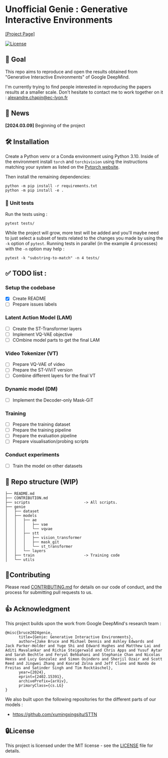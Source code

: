 # Unofficial Genie : Generative Interactive Environments
[[Project Page]]()

[![License](https://img.shields.io/badge/License-MIT-yellow)]([https://github.com/alexcbb/Genie-Generative-Interactive-Environments/LICENSE](https://github.com/alexcbb/Genie-Generative-Interactive-Environments/blob/main/LICENSE)) 

## 💪 Goal
This repo aims to reproduce and open the results obtained from "Generative Interactive Environments" of Google DeepMind.

I'm currently trying to find people interested in reproducing the papers results at a smaller scale.
Don't hesitate to contact me to work together on it : alexandre.chapin@ec-lyon.fr

## 📰 News
**[2024.03.09]** Beginning of the project

## 🛠️ Installation
Create a Python venv or a Conda environment using Python 3.10. Inside of the environment install `torch` and `torchivision` using the instructions matching your system as listed on the [Pytorch website](https://pytorch.org/).

Then install the remaining dependencies:
```
python -m pip install -r requirements.txt
python -m pip install -e .
```
### 🔎 Unit tests 
Run the tests using :
```
pytest tests/
```

While the project will grow, more test will be added and you'll maybe need to just select a subset of tests related to the changes you made by using the `-k` option of `pytest`. Running tests in parallel (in the example 4 processes) with the `-n` option may help :

```
pytest -k "substring-to-match" -n 4 tests/
```

## ✅ TODO list :
### Setup the codebase
- [x] Create README
- [ ] Prepare issues labels
### Latent Action Model (LAM)
- [ ] Create the ST-Transformer layers
- [ ] Implement VQ-VAE objective
- [ ] COmbine model parts to get the final LAM
### Video Tokenizer (VT)
- [ ] Prepare VQ-VAE of video
- [ ] Prepare the ST-ViViT version
- [ ] Combine different layers for the final VT
### Dynamic model (DM)
- [ ] Implement the Decoder-only Mask-GiT
### Training
- [ ] Prepare the training dataset
- [ ] Prepare the training pipeline
- [ ] Prepare the evaluation pipeline
- [ ] Prepare visualisation/probing scripts

### Conduct experiments
- [ ] Train the model on other datasets

## 📂 Repo structure (WIP)
```
├── README.md
├── CONTRIBUTION.md
├── scripts                        -> All scripts.
├── genie
│   ├── dataset
│   ├── models
│   │   ├── ae      
│   │   │   ├── vae
│   │   │   └── vqvae
│   │   ├── stt              
│   │   │   ├── vision_transformer      
│   │   │   ├── mask_git          
│   │   │   └── st_transformer
│   │   └── layers
│   ├── train                      -> Training code
│   └── utils
```

## 🤝Contributing
Please read [CONTRIBUTING.md](CONTRIBUTING.md) for details on our code of conduct, and the process for submitting pull requests to us.

## 👍 Acknowledgment
This project builds upon the work from Google DeepMind's research team :
```
@misc{bruce2024genie,
      title={Genie: Generative Interactive Environments}, 
      author={Jake Bruce and Michael Dennis and Ashley Edwards and Jack Parker-Holder and Yuge Shi and Edward Hughes and Matthew Lai and Aditi Mavalankar and Richie Steigerwald and Chris Apps and Yusuf Aytar and Sarah Bechtle and Feryal Behbahani and Stephanie Chan and Nicolas Heess and Lucy Gonzalez and Simon Osindero and Sherjil Ozair and Scott Reed and Jingwei Zhang and Konrad Zolna and Jeff Clune and Nando de Freitas and Satinder Singh and Tim Rocktäschel},
      year={2024},
      eprint={2402.15391},
      archivePrefix={arXiv},
      primaryClass={cs.LG}
}
```
We also built upon the following repositories for the different parts of our models :
- https://github.com/xumingxingsjtu/STTN

## 🔒License
This project is licensed under the MIT license - see the [LICENSE](LICENSE) file for details.

